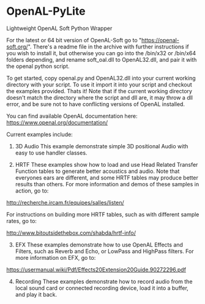 # OpenAL-PyLite
Lightweight OpenAL Soft Python Wrapper

For the latest or 64 bit version of OpenAL-Soft go to "https://openal-soft.org/". There's a readme file in the archive with further instructions if you wish to install it, but otherwise you can go into the /bin/x32 or /bin/x64 folders depending, and rename soft_oal.dll to OpenAL32.dll, and pair it with the openal python script.

To get started, copy openal.py and OpenAL32.dll into your current working directory with your script. To use it import it into your script and checkout the examples provided. Thats it! Note that if the current working directory doesn't match the directory where the script and dll are, it may throw a dll error, and be sure not to have conflicting versions of OpenAL installed.

You can find available OpenAL documentation here: https://www.openal.org/documentation/


Current examples include:

1) 3D Audio
This example demonstrate simple 3D positional Audio with easy to use handler classes.


2) HRTF
These examples show how to load and use Head Related Transfer Function tables to generate better acoustics and audio. Note that everyones ears are different, and some HRTF tables may produce better results than others. For more information and demos of these samples in action, go to: 

http://recherche.ircam.fr/equipes/salles/listen/

For instructions on building more HRTF tables, such as with different sample rates, go to:

http://www.bitoutsidethebox.com/shabda/hrtf-info/


3) EFX
These examples demonstrate how to use OpenAL Effects and Filters, such as Reverb and Echo, or LowPass and HighPass filters. For more information on EFX, go to:

https://usermanual.wiki/Pdf/Effects20Extension20Guide.90272296.pdf


4) Recording
These examples demonstrate how to record audio from the local sound card or connected recording device, load it into a buffer, and play it back.
